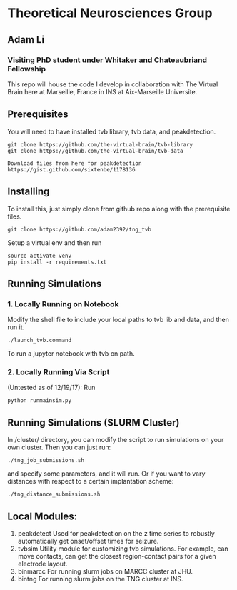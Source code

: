# Theoretical Neurosciences Group
## Adam Li
### Visiting PhD student under Whitaker and Chateaubriand Fellowship

This repo will house the code I develop in collaboration with The Virtual Brain here at Marseille, France in INS at Aix-Marseille Universite. 

## Prerequisites
You will need to have installed tvb library, tvb data, and peakdetection.

    git clone https://github.com/the-virtual-brain/tvb-library
    git clone https://github.com/the-virtual-brain/tvb-data

    Download files from here for peakdetection
    https://gist.github.com/sixtenbe/1178136

## Installing
To install this, just simply clone from github repo along with the prerequisite files.

    git clone https://github.com/adam2392/tng_tvb

Setup a virtual env and then run

    source activate venv
    pip install -r requirements.txt

## Running Simulations
### 1. Locally Running on Notebook
Modify the shell file to include your local paths to tvb lib and data, and then run it.

    ./launch_tvb.command

To run a jupyter notebook with tvb on path.

### 2. Locally Running Via Script
(Untested as of 12/19/17):
Run

    python runmainsim.py

## Running Simulations (SLURM Cluster)
In /cluster/ directory, you can modify the script to run simulations on your own cluster. Then you can just run:
    
    ./tng_job_submissions.sh

and specify some parameters, and it will run. Or if you want to vary distances with respect to a certain implantation scheme:

    ./tng_distance_submissions.sh

## Local Modules:
1. peakdetect
Used for peakdetection on the z time series to robustly automatically get onset/offset times for seizure.
2. tvbsim
Utility module for customizing tvb simulations. For example, can move contacts, can get the closest region-contact pairs for a given electrode layout. 
3. binmarcc
For running slurm jobs on MARCC cluster at JHU.
4. bintng
For running slurm jobs on the TNG cluster at INS.

